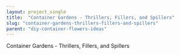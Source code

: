 ```yaml
---
layout: project_single
title:  "Container Gardens - Thrillers, Fillers, and Spillers"
slug: "container-gardens-thrillers-fillers-and-spillers"
parent: "diy-container-flowers-ideas"
---
```

Container Gardens - Thrillers, Fillers, and Spillers
